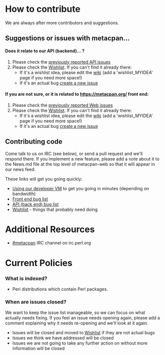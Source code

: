 # How to contribute

We are always after more contributors and suggestions.

## Suggestions or issues with metacpan...

#### Does it relate to our API (backend)... ?

 1. Please check the [previously reported API issues](https://github.com/CPAN-API/cpan-api/issues)
 2. Please check the [Wishlist](https://github.com/CPAN-API/cpan-api/wiki/Wishlist).  If you can't find it already there:
    * If it's a wishlist idea, please edit the [wiki](https://github.com/CPAN-API/cpan-api/wiki/Wishlist) (add a 'wishlist_MYIDEA' page if you need more space!)
    * If it's an actual bug [create a new issue](https://github.com/CPAN-API/cpan-api/issues/new)

#### If you are not sure, or it is related to https://metacpan.org/ front end:

 1. Please check the [previously reported Web issues](https://github.com/CPAN-API/metacpan-web/issues)
 2. Please check the [Wishlist](https://github.com/CPAN-API/cpan-api/wiki/Wishlist). If you can't find it already there:
    * If it's a wishlist idea, please edit the [wiki](https://github.com/CPAN-API/cpan-api/wiki/Wishlist) (add a 'wishlist_MYIDEA' page if you need more space!)
    * If it's an actual bug [create a new issue](https://github.com/CPAN-API/metacpan-web/issues/new)

## Contributing code

Come talk to us on IRC (see below), or send a pull request and we'll respond
there.  If you implement a new feature, please add a note about it to the
News.md file at the top level of metacpan-web so that it will appear in our
news feed.

These links will get you going quickly:

  * [Using our developer VM](https://github.com/CPAN-API/metacpan-developer) to get you going in minutes (depending on bandwidth)
  * [Front end bug list](https://github.com/CPAN-API/metacpan-web/issues)
  * [API (back end) bug list](https://github.com/CPAN-API/cpan-api/issues)
  * [Wishlist](https://github.com/CPAN-API/cpan-api/wiki/Wishlist) - things that probably need doing

# Additional Resources

  * [\#metacpan](http://widget01.mibbit.com/?autoConnect=true&server=irc.perl.org&channel=%23metacpan&nick=) IRC channel on irc.perl.org

# Current Policies

### What is indexed?

 * Perl distributions which contain Perl packages.

### When are issues closed?

We want to keep the issue list manageable, so we can focus on what actually
needs fixing.  If you feel an issue needs opening again, please add a comment
explaining why it needs re-opening and we'll look at it again.

 * Issues will be closed and moved to [Wishlist](https://github.com/CPAN-API/cpan-api/wiki/Wishlist) if they are not actual bugs
 * Issues we think we have addressed will be closed
 * Issues we are not going to take any further action on without more information will be closed

